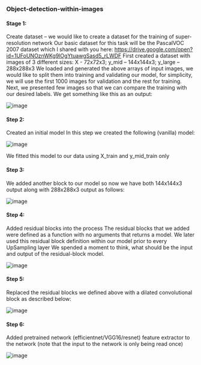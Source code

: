 ### Object-detection-within-images

#### Stage 1:
Create dataset – we would like to create a dataset for the training of super-resolution network
Our basic dataset for this task will be the PascalVOC 2007 dataset which I shared with you here: https://drive.google.com/open?id=1UFoUNOznWKg9lOgYtuawgSasd5_rLWDF 
First created a dataset with images of 3 different sizes:
X - 72x72x3;      y_mid – 144x144x3;      y_large – 288x288x3
We loaded and generated the above arrays of input images, we would like to split them into training and validating our model, for simplicity, we will use the first 1000 images for validation and the rest for training. 
Next, we presented few images so that we can compare the training with our desired labels.
We get something like this as an output:

![image](https://user-images.githubusercontent.com/44158047/86541060-7adf6a00-bf12-11ea-97ae-2958c983de02.png)

#### Step 2:
Created an initial model
In this step we created the following (vanilla) model:

![image](https://user-images.githubusercontent.com/44158047/86541081-abbf9f00-bf12-11ea-80a3-a160b614f1b7.png)

We fitted this model to our data using X_train and y_mid_train only

#### Step 3:
We added another block to our model so now we have both 144x144x3 output along with 288x288x3 output as follows:

![image](https://user-images.githubusercontent.com/44158047/86541105-ddd10100-bf12-11ea-827d-b18ac9e5f7ab.png)

#### Step 4:
Added residual blocks into the process
The residual blocks that we added were defined as a function with no arguments that returns a model.
We later used this residual block definition within our model prior to every UpSampling layer
We spended a moment to think, what should be the input and output of the residual-block model.

![image](https://user-images.githubusercontent.com/44158047/86541161-5afc7600-bf13-11ea-8b43-babf39b457bb.png)

#### Step 5:
Replaced the residual blocks we defined above with a dilated convolutional block as described below:

![image](https://user-images.githubusercontent.com/44158047/86541183-9139f580-bf13-11ea-8f77-74a8ea2456e8.png)

#### Step 6:
Added pretrained network (efficientnet/VGG16/resnet) feature extractor to the network (note that the input to the network is only being read once)

![image](https://user-images.githubusercontent.com/44158047/86541208-cb0afc00-bf13-11ea-8f0f-feb610967f68.png)






